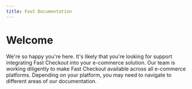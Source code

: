 ```yaml
---
title: Fast Documentation
---
```


# Welcome

We're so happy you're here. It's likely that you're looking for support integrating Fast Checkout into your e-commerce solution. Our team is working diligently to make Fast Checkout available across all e-commerce platforms. Depending on your platform, you may need to navigate to different areas of our documentation. 
